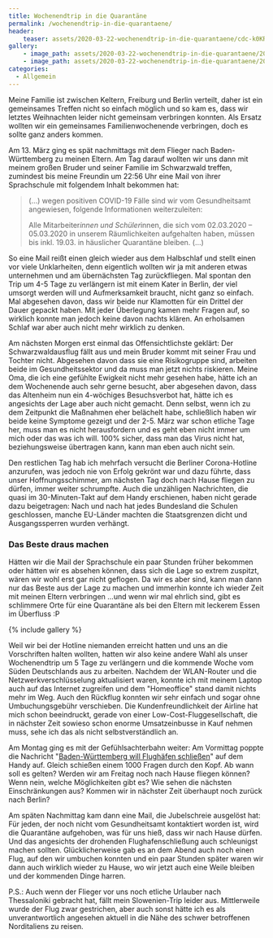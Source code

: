 ```yaml
---
title: Wochenendtrip in die Quarantäne
permalink: /wochenendtrip-in-die-quarantaene/
header:
    teaser: assets/2020-03-22-wochenendtrip-in-die-quarantaene/cdc-k0KRNtqcjfw-unsplash.jpg
gallery:
    - image_path: assets/2020-03-22-wochenendtrip-in-die-quarantaene/20200316_lasagne.jpg
    - image_path: assets/2020-03-22-wochenendtrip-in-die-quarantaene/20200315_cake.jpg
categories:
  - Allgemein
---
```


Meine Familie ist zwischen Keltern, Freiburg und Berlin verteilt, daher ist ein gemeinsames Treffen nicht so einfach möglich und so kam es, 
dass wir letztes Weihnachten leider nicht gemeinsam verbringen konnten. 
Als Ersatz wollten wir ein gemeinsames Familienwochenende verbringen, doch es sollte ganz anders kommen.

Am 13. März ging es spät nachmittags mit dem Flieger nach Baden-Württemberg zu meinen Eltern. 
Am Tag darauf wollten wir uns dann mit meinem großen Bruder und seiner Familie im Schwarzwald treffen, 
zumindest bis meine Freundin um 22:56 Uhr eine Mail von ihrer Sprachschule mit folgendem Inhalt bekommen hat:

> (...) wegen positiven COVID-19 Fälle sind wir vom Gesundheitsamt angewiesen, folgende Informationen weiterzuleiten:
>
> Alle Mitarbeiter*innen und Schüler*innen, die sich vom 02.03.2020 – 05.03.2020 in unserem Räumlichkeiten aufgehalten haben, müssen bis inkl. 19.03. in häuslicher Quarantäne bleiben. (...)

So eine Mail reißt einen gleich wieder aus dem Halbschlaf und stellt einen vor viele Unklarheiten, 
denn eigentlich wollten wir ja mit anderen etwas unternehmen und am übernächsten Tag zurückfliegen. 
Mal spontan den Trip um 4-5 Tage zu verlängern ist mit einem Kater in Berlin, 
der viel umsorgt werden will und Aufmerksamkeit braucht, nicht ganz so einfach. Mal abgesehen davon, 
dass wir beide nur Klamotten für ein Drittel der Dauer gepackt haben. 
Mit jeder Überlegung kamen mehr Fragen auf, so wirklich konnte man jedoch keine davon nachts klären. 
An erholsamen Schlaf war aber auch nicht mehr wirklich zu denken.

Am nächsten Morgen erst einmal das Offensichtlichste geklärt: 
Der Schwarzwaldausflug fällt aus und mein Bruder kommt mit seiner Frau und Tochter nicht. 
Abgesehen davon dass sie eine Risikogruppe sind, arbeiten beide im Gesundheitssektor und da muss man jetzt nichts riskieren.
Meine Oma, die ich eine gefühlte Ewigkeit nicht mehr gesehen habe, hätte ich an dem Wochenende auch sehr gerne besucht, 
aber abgesehen davon, dass das Altenheim nun ein 4-wöchiges Besuchsverbot hat, hätte ich es angesichts der Lage aber auch nicht gemacht. 
Denn selbst, wenn ich zu dem Zeitpunkt die Maßnahmen eher belächelt habe, 
schließlich haben wir beide keine Symptome gezeigt und der 2-5. März war schon etliche Tage her, 
muss man es nicht herausfordern und es geht eben nicht immer um mich oder das was ich will. 100% sicher, 
dass man das Virus nicht hat, beziehungsweise übertragen kann, kann man eben auch nicht sein.

Den restlichen Tag hab ich mehrfach versucht die Berliner Corona-Hotline anzurufen,
was jedoch nie von Erfolg gekrönt war und dazu führte, dass unser Hoffnungsschimmer, 
am nächsten Tag doch nach Hause fliegen zu dürfen, immer weiter schrumpfte. Auch die unzähligen Nachrichten, 
die quasi im 30-Minuten-Takt auf dem Handy erschienen, haben nicht gerade dazu beigetragen: 
Nach und nach hat jedes Bundesland die Schulen geschlossen, manche EU-Länder machten die Staatsgrenzen dicht und Ausgangssperren wurden verhängt.

### Das Beste draus machen

Hätten wir die Mail der Sprachschule ein paar Stunden früher bekommen oder hätten wir es absehen können, 
dass sich die Lage so extrem zuspitzt, wären wir wohl erst gar nicht geflogen. 
Da wir es aber sind, kann man dann nur das Beste aus der Lage zu machen und immerhin konnte ich wieder Zeit mit meinen Eltern verbringen 
...und wenn wir mal ehrlich sind, gibt es schlimmere Orte für eine Quarantäne als bei den Eltern mit leckerem Essen im Überfluss :P

{% include gallery %}

Weil wir bei der Hotline niemanden erreicht hatten und uns an die Vorschriften halten wollten, 
hatten wir also keine andere Wahl als unser Wochenendtrip um 5 Tage zu verlängern und die kommende Woche vom Süden Deutschlands aus zu arbeiten. 
Nachdem der WLAN-Router und die Netzwerkverschlüsselung aktualisiert waren, 
konnte ich mit meinem Laptop auch auf das Internet zugreifen und dem "Homeoffice" stand damit nichts mehr im Weg.
Auch den Rückflug konnten wir sehr einfach und sogar ohne Umbuchungsgebühr verschieben. 
Die Kundenfreundlichkeit der Airline hat mich schon beeindruckt, gerade von einer Low-Cost-Fluggesellschaft, 
die in nächster Zeit sowieso schon enorme Umsatzeinbusse in Kauf nehmen muss, sehe ich das als nicht selbstverständlich an.

Am Montag ging es mit der Gefühlsachterbahn weiter: 
Am Vormittag poppte die Nachricht "[Baden-Württemberg will Flughäfen schließen](https://www.spiegel.de/politik/deutschland/coronavirus-baden-wuerttemberg-schliesst-flughaefen-a-97623526-a496-4ab7-959e-bfa650dc2447)" auf dem Handy auf. 
Gleich schießen einem 1000 Fragen durch den Kopf. Ab wann soll es gelten? Werden wir am Freitag noch nach Hause fliegen können? 
Wenn nein, welche Möglichkeiten gibt es? Wie sehen die nächsten Einschränkungen aus? 
Kommen wir in nächster Zeit überhaupt noch zurück nach Berlin?

Am späten Nachmittag kam dann eine Mail, die Jubelschreie ausgelöst hat: 
Für jeden, der noch nicht vom Gesundheitsamt kontaktiert worden ist, wird die Quarantäne aufgehoben, was für uns hieß, 
dass wir nach Hause dürfen. Und das angesichts der drohenden Flughafenschließung auch schleunigst machen sollten. 
Glücklicherweise gab es an dem Abend auch noch einen Flug, auf den wir umbuchen konnten und ein paar Stunden später waren wir dann auch wirklich wieder zu Hause, 
wo wir jetzt auch eine Weile bleiben und der kommenden Dinge harren.

P.S.: Auch wenn der Flieger vor uns noch etliche Urlauber nach Thessaloniki gebracht hat, fällt mein Slowenien-Trip leider aus. 
Mittlerweile wurde der Flug zwar gestrichen, aber auch sonst hätte ich es als unverantwortlich angesehen aktuell in die Nähe des schwer betroffenen Norditaliens zu reisen.
